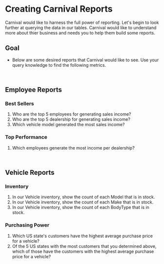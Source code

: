 # Creating Carnival Reports

Carnival would like to harness the full power of reporting. Let's begin to look further at querying the data in our tables. Carnival would like to understand more about thier business and needs you to help them build some reports.

## Goal
- Below are some desired reports that Carnival would like to see. Use your query knowledge to find the following metrics.

<br>

## Employee Reports
### Best Sellers

1. Who are the top 5 employees for generating sales income?
2. Who are the top 5 dealership for generating sales income?
3. Which vehicle model generated the most sales income?

### Top Performance

1. Which employees generate the most income per dealership?

<br>

## Vehicle Reports

### Inventory
1. In our Vehicle inventory, show the count of each Model that is in stock.
2. In our Vehicle inventory, show the count of each Make that is in stock.
2. In our Vehicle inventory, show the count of each BodyType that is in stock.

### Purchasing Power

1. Which US state's customers have the highest average purchase price for a vehicle?
2. Of the 5 US states with the most customers that you determined above, which of those have the customers with the highest average purchase price for a vehicle?



